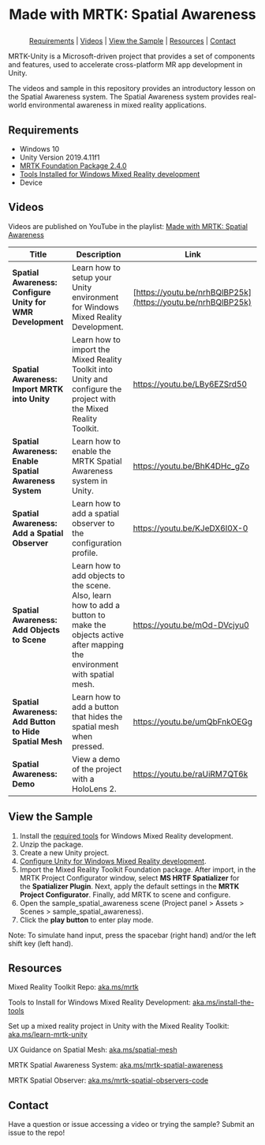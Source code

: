 # <p align="center">Made with MRTK: Spatial Awareness</p>
<p align="center">
  <a href="https://github.com/aprilspeight/mrtk-spatial-awareness/blob/master/README.md#requirements">Requirements</a> |
  <a href="https://github.com/aprilspeight/mrtk-spatial-awareness/blob/master/README.md#videos">Videos</a> |
  <a href="https://github.com/aprilspeight/mrtk-spatial-awareness/blob/master/README.md#view-the-sample">View the Sample</a> | 
  <a href="https://github.com/aprilspeight/mrtk-spatial-awareness/blob/master/README.md#resources">Resources</a> | 
  <a href="https://github.com/aprilspeight/mrtk-spatial-awareness/blob/master/README.md#contact">Contact</a>
</p>

MRTK-Unity is a Microsoft-driven project that provides a set of components and features, used to accelerate cross-platform MR app development in Unity.

The videos and sample in this repository provides an introductory lesson on the Spatial Awareness system. The Spatial Awareness system provides real-world environmental awareness in mixed reality applications.

## Requirements

- Windows 10
- Unity Version 2019.4.11f1
- [MRTK Foundation Package 2.4.0](https://github.com/microsoft/MixedRealityToolkit-Unity/releases/tag/v2.4.0)
- [Tools Installed for Windows Mixed Reality development](https://docs.microsoft.com/windows/mixed-reality/develop/install-the-tools?tabs=unity&WT.mc_id=spatial-0000-apspeigh)
- Device

## Videos

Videos are published on YouTube in the playlist: [Made with MRTK: Spatial Awareness](https://www.youtube.com/playlist?list=PLAMIIZxk0qTRXkZxD7lxYM5OoBlO_CTUw)

|  Title |  Description |  Link |
|---|---|---|
| **Spatial Awareness: Configure Unity for WMR Development**  | Learn how to setup your Unity environment for Windows Mixed Reality Development.  | [https://youtu.be/nrhBQlBP25k](https://youtu.be/nrhBQlBP25k)  |
| **Spatial Awareness: Import MRTK into Unity** |  Learn how to import the Mixed Reality Toolkit into Unity and configure the project with the Mixed Reality Toolkit. | https://youtu.be/LBy6EZSrd50  |
| **Spatial Awareness: Enable Spatial Awareness System**  | Learn how to enable the MRTK Spatial Awareness system in Unity.  | https://youtu.be/BhK4DHc_gZo   |
| **Spatial Awareness: Add a Spatial Observer** | Learn how to add a spatial observer to the configuration profile.  | https://youtu.be/KJeDX6I0X-0 |
| **Spatial Awareness: Add Objects to Scene**  | Learn how to add objects to the scene. Also, learn how to add a button to make the objects active after mapping the environment with spatial mesh.  | https://youtu.be/mOd-DVcjyu0  |
| **Spatial Awareness: Add Button to Hide Spatial Mesh**  | Learn how to add a button that hides the spatial mesh when pressed.  |  https://youtu.be/umQbFnkOEGg |
| **Spatial Awareness: Demo**  |  View a demo of the project with a HoloLens 2. | https://youtu.be/raUiRM7QT6k  |

## View the Sample

1. Install the [required tools](https://aka.ms/install-the-tools) for Windows Mixed Reality development.
2. Unzip the package.
3. Create a new Unity project.
4. [Configure Unity for Windows Mixed Reality development](https://aka.ms/learn-mrtk-unity).
5. Import the Mixed Reality Toolkit Foundation package. After import, in the MRTK Project Configurator window, select **MS HRTF Spatializer** for the **Spatializer Plugin**. 
Next, apply the default settings in the **MRTK Project Configurator**. Finally, add MRTK to scene and configure.
6. Open the sample_spatial_awareness scene (Project panel > Assets > Scenes > sample_spatial_awareness).
7. Click the **play button** to enter play mode.

Note: To simulate hand input, press the spacebar (right hand) and/or the left shift key (left hand).

## Resources

Mixed Reality Toolkit Repo: [aka.ms/mrtk](https://aka.ms/mrtk)

Tools to Install for Windows Mixed Reality Development: [aka.ms/install-the-tools](https://aka.ms/install-the-tools/?WT.mc_id=spatial-10982-apspeigh)

Set up a mixed reality project in Unity with the Mixed Reality Toolkit: [aka.ms/learn-mrtk-unity](https://aka.ms/learn-mrtk-unity/?WT.mc_id=spatial-10982-apspeigh)

UX Guidance on Spatial Mesh: [aka.ms/spatial-mesh](https://aka.ms/spatial-mesh/?WT.mc_id=spatial-10982-apspeigh)

MRTK Spatial Awareness System: [aka.ms/mrtk-spatial-awareness](https://aka.ms/mrtk-spatial-awareness)

MRTK Spatial Observer: [aka.ms/mrtk-spatial-observers-code](https://aka.ms/mrtk-spatial-observers-code)

## Contact

Have a question or issue accessing a video or trying the sample? Submit an issue to the repo!
